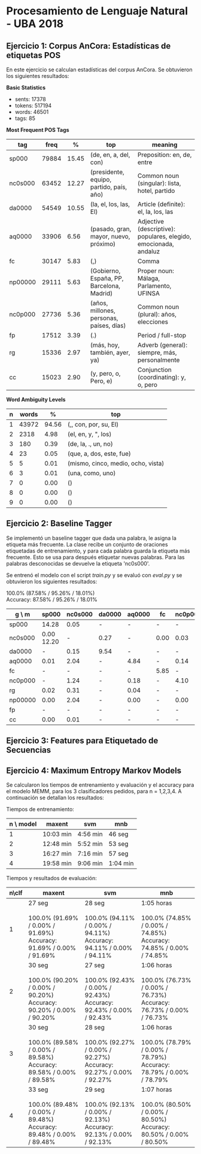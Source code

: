 Procesamiento de Lenguaje Natural - UBA 2018
============================================

Ejercicio 1: Corpus AnCora: Estadísticas de etiquetas POS
---------------------------------------------------------
En este ejercicio se calculan estadísticas del corpus AnCora. Se obtuvieron los siguientes resultados:

**Basic Statistics**
- sents: 17378
- tokens: 517194
- words: 46501
- tags: 85 

**Most Frequent POS Tags**

|tag	 |freq	|%     |top| meaning|
|---|---|---|---|---|
|sp000	 |79884	|15.45 |(de, en, a, del, con)|Preposition: en, de, entre|
|nc0s000 |63452	|12.27 |(presidente, equipo, partido, país, año)| Common noun (singular): lista, hotel, partido|
|da0000	 |54549	|10.55 |(la, el, los, las, El)|Article (definite): el, la, los, las|
|aq0000	 |33906	|6.56  |(pasado, gran, mayor, nuevo, próximo)|Adjective (descriptive): populares, elegido, emocionada, andaluz|
|fc	 |30147	|5.83  |(,)|Comma|
|np00000 |29111	|5.63  |(Gobierno, España, PP, Barcelona, Madrid)|Proper noun: Málaga, Parlamento, UFINSA|
|nc0p000 |27736	|5.36  |(años, millones, personas, países, días)|Common noun (plural): años, elecciones|
|fp	 |17512	|3.39  |(.)|Period / full-stop|
|rg	 |15336	|2.97  |(más, hoy, también, ayer, ya)|Adverb (general): siempre, más, personalmente|
|cc	 |15023	|2.90  |(y, pero, o, Pero, e)|Conjunction (coordinating): y, o, pero|

**Word Ambiguity Levels**

|n	|words	|%	|top|
|---|---|---|---|
|1	|43972	|94.56	|(,, con, por, su, El)|
|2	|2318	|4.98	|(el, en, y, ", los)|
|3	|180	|0.39	|(de, la, ., un, no)|
|4	|23	|0.05	|(que, a, dos, este, fue)|
|5	|5	|0.01	|(mismo, cinco, medio, ocho, vista)|
|6	|3	|0.01	|(una, como, uno)|
|7	|0	|0.00	|()|
|8	|0	|0.00	|()|
|9	|0	|0.00	|()|


Ejercicio 2: Baseline Tagger
----------------------------
Se implementó un baseline tagger que dada una palabra, le asigna la etiqueta más frecuente. La clase recibe un conjunto de oraciones etiquetadas de entrenamiento, y para cada palabra guarda la etiqueta más frecuente. Esto se usa para después etiquetar nuevas palabras. Para las palabras desconocidas se devuelve la etiqueta 'nc0s000'.

Se entrenó el modelo con el script *train.py* y se evaluó con *eval.py* y se obtuvieron los siguientes resultados:

100.0% (87.58% / 95.26% / 18.01%)<br>
Accuracy: 87.58% / 95.26% / 18.01%

|g \ m	|sp000	|nc0s000|da0000	|aq0000	|fc	|nc0p000|rg	|np00000|fp	|cc	|
|---	|---	|---	|---	|---	|---	|---	|---	|---	|---	|---	|
|sp000	|14.28	|0.05	|-	|-	|-	|-	|0.01	|-	|-	|-	|	
|nc0s000|0.00	12.20	|-	|0.27	|-	|0.00	|0.03	|0.00	|-	|0.00	|	
|da0000	|-	|0.15	|9.54	|-	|-	|-	|-	|-	|-	|-	|
|aq0000	|0.01	|2.04	|-	|4.84	|-	|0.14	|0.00	|-	|-	|-	|
|fc	|-	|-	|-	|-	|5.85	|-	|-	|-	|-	|-	|
|nc0p000|-	|1.24	|-	|0.18	|-	|4.10	|-	|-	|-	|-	|
|rg	|0.02	|0.31	|-	|0.04	|-	|-	|3.27	|-	|-	|0.02	|
|np00000|0.00	|2.04	|-	|0.00	|-	|0.00	|-	|1.52	|-	|0.00	|
|fp	|-	|-	|-	|-	|-	|-	|-	|-	|3.55	|-	|
|cc	|0.00	|0.01	|-	|-	|-	|-	|0.05	|0.00	|-	|3.34	|


Ejercicio 3: Features para Etiquetado de Secuencias
---------------------------------------------------

Ejercicio 4: Maximum Entropy Markov Models
------------------------------------------

Se calcularon los tiempos de entrenamiento y evaluación y el accuracy para el modelo MEMM, para los 3 clasificadores pedidos, para n = 1,2,3,4. A continuación se detallan los resultados:

Tiempos de entrenamiento:

|n \ model	|maxent	|svm|mnb	|
|---	|---	|---	|---	|
|1	|10:03 min	|4:56 min	|46 seg	|
|2|12:48 min	|5:52 min	|53 seg	|
|3	|16:27 min	|7:16 min	|57 seg	|
|4	|19:58 min	|9:06 min	|1:04 min	|


Tiempos y resultados de evaluación:

|n\clf	|maxent	|svm|mnb	|
|---	|---	|---	|---	|
|1	|27 seg <br><br>100.0% (91.69% / 0.00% / 91.69%)<br>Accuracy: 91.69% / 0.00% / 91.69%	|28 seg <br><br>100.0% (94.11% / 0.00% / 94.11%)<br>Accuracy: 94.11% / 0.00% / 94.11%|1:05 horas <br><br>100.0% (74.85% / 0.00% / 74.85%)<br>Accuracy: 74.85% / 0.00% / 74.85%|
|2|30 seg <br><br>100.0% (90.20% / 0.00% / 90.20%)<br>Accuracy: 90.20% / 0.00% / 90.20%	|27 seg	<br><br>100.0% (92.43% / 0.00% / 92.43%)<br>Accuracy: 92.43% / 0.00% / 92.43%|1:06 horas <br><br>100.0% (76.73% / 0.00% / 76.73%)<br>Accuracy: 76.73% / 0.00% / 76.73%|
|3	|30 seg <br><br>100.0% (89.58% / 0.00% / 89.58%)<br>Accuracy: 89.58% / 0.00% / 89.58%	|28 seg <br><br>100.0% (92.27% / 0.00% / 92.27%)<br>Accuracy: 92.27% / 0.00% / 92.27%|1:06 horas <br><br>100.0% (78.79% / 0.00% / 78.79%)<br>Accuracy: 78.79% / 0.00% / 78.79%|
|4	|33 seg <br><br>100.0% (89.48% / 0.00% / 89.48%)<br>Accuracy: 89.48% / 0.00% / 89.48%	|29 seg <br><br>100.0% (92.13% / 0.00% / 92.13%)<br>Accuracy: 92.13% / 0.00% / 92.13%	|1:07 horas<br><br>100.0% (80.50% / 0.00% / 80.50%)<br>Accuracy: 80.50% / 0.00% / 80.50%|
